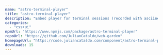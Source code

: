 ```yaml
---
name: "astro-terminal-player"
title: "astro-terminal-player"
description: "Embed player for terminal sessions (recorded with asciinema) in your Astro project.\nUsing asciinema player under the hood.\nComes with full asciinema player settings support, typings and docs hints."
categories:
  - "css+ui"
npmUrl: "https://www.npmjs.com/package/astro-terminal-player"
repoUrl: "https://github.com/JulianCataldo/web-garden"
homepageUrl: "https://code.juliancataldo.com/component/astro-terminal-player"
downloads: 15
---
```

